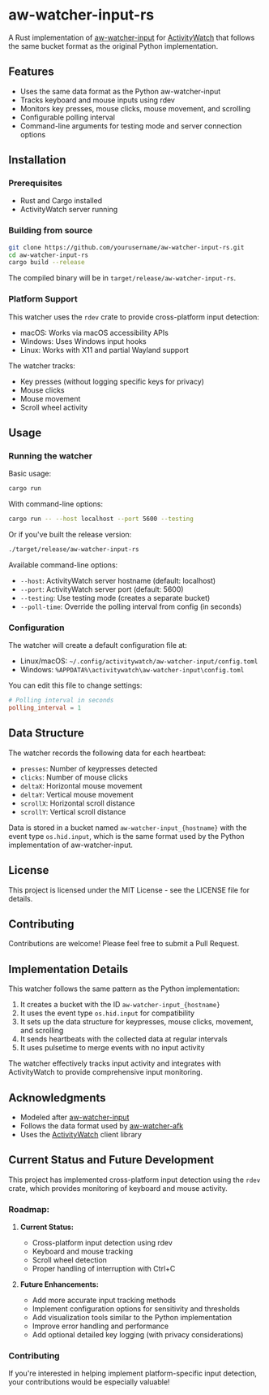 # aw-watcher-input-rs

A Rust implementation of [aw-watcher-input](https://github.com/ActivityWatch/aw-watcher-input) for [ActivityWatch](https://activitywatch.net/) that follows the same bucket format as the original Python implementation.

## Features

- Uses the same data format as the Python aw-watcher-input
- Tracks keyboard and mouse inputs using rdev
- Monitors key presses, mouse clicks, mouse movement, and scrolling
- Configurable polling interval
- Command-line arguments for testing mode and server connection options

## Installation

### Prerequisites

- Rust and Cargo installed
- ActivityWatch server running

### Building from source

```bash
git clone https://github.com/yourusername/aw-watcher-input-rs.git
cd aw-watcher-input-rs
cargo build --release
```

The compiled binary will be in `target/release/aw-watcher-input-rs`.

### Platform Support

This watcher uses the `rdev` crate to provide cross-platform input detection:
- macOS: Works via macOS accessibility APIs
- Windows: Uses Windows input hooks
- Linux: Works with X11 and partial Wayland support

The watcher tracks:
- Key presses (without logging specific keys for privacy)
- Mouse clicks
- Mouse movement
- Scroll wheel activity

## Usage

### Running the watcher

Basic usage:

```bash
cargo run
```

With command-line options:

```bash
cargo run -- --host localhost --port 5600 --testing
```

Or if you've built the release version:

```bash
./target/release/aw-watcher-input-rs
```

Available command-line options:
- `--host`: ActivityWatch server hostname (default: localhost)
- `--port`: ActivityWatch server port (default: 5600)
- `--testing`: Use testing mode (creates a separate bucket)
- `--poll-time`: Override the polling interval from config (in seconds)

### Configuration

The watcher will create a default configuration file at:

- Linux/macOS: `~/.config/activitywatch/aw-watcher-input/config.toml`
- Windows: `%APPDATA%\activitywatch\aw-watcher-input\config.toml`

You can edit this file to change settings:

```toml
# Polling interval in seconds
polling_interval = 1
```

## Data Structure

The watcher records the following data for each heartbeat:

- `presses`: Number of keypresses detected
- `clicks`: Number of mouse clicks
- `deltaX`: Horizontal mouse movement
- `deltaY`: Vertical mouse movement
- `scrollX`: Horizontal scroll distance
- `scrollY`: Vertical scroll distance

Data is stored in a bucket named `aw-watcher-input_{hostname}` with the event type `os.hid.input`, which is the same format used by the Python implementation of aw-watcher-input.

## License

This project is licensed under the MIT License - see the LICENSE file for details.

## Contributing

Contributions are welcome! Please feel free to submit a Pull Request.

## Implementation Details

This watcher follows the same pattern as the Python implementation:

1. It creates a bucket with the ID `aw-watcher-input_{hostname}`
2. It uses the event type `os.hid.input` for compatibility
3. It sets up the data structure for keypresses, mouse clicks, movement, and scrolling
4. It sends heartbeats with the collected data at regular intervals
5. It uses pulsetime to merge events with no input activity

The watcher effectively tracks input activity and integrates with ActivityWatch to provide comprehensive input monitoring.

## Acknowledgments

- Modeled after [aw-watcher-input](https://github.com/ActivityWatch/aw-watcher-input)
- Follows the data format used by [aw-watcher-afk](https://github.com/ActivityWatch/aw-watcher-afk)
- Uses the [ActivityWatch](https://activitywatch.net/) client library

## Current Status and Future Development

This project has implemented cross-platform input detection using the `rdev` crate, which provides monitoring of keyboard and mouse activity.

### Roadmap:

1. **Current Status:**
   - Cross-platform input detection using rdev
   - Keyboard and mouse tracking
   - Scroll wheel detection
   - Proper handling of interruption with Ctrl+C

2. **Future Enhancements:**
   - Add more accurate input tracking methods
   - Implement configuration options for sensitivity and thresholds
   - Add visualization tools similar to the Python implementation
   - Improve error handling and performance
   - Add optional detailed key logging (with privacy considerations)

### Contributing

If you're interested in helping implement platform-specific input detection, your contributions would be especially valuable!
